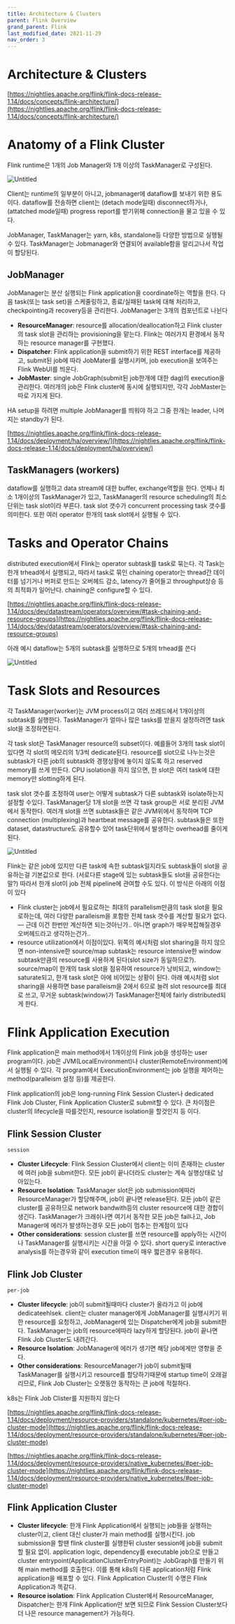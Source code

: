 ```yaml
---
title: Architecture & Clusters
parent: Flink Overview
grand_parent: Flink
last_modified_date: 2021-11-29
nav_order: 3
---
```

# Architecture & Clusters

[https://nightlies.apache.org/flink/flink-docs-release-1.14/docs/concepts/flink-architecture/](https://nightlies.apache.org/flink/flink-docs-release-1.14/docs/concepts/flink-architecture/)

# Anatomy of a Flink Cluster

Flink runtime은 1개의 Job Manager와 1개 이상의 TaskManager로 구성된다.

![Untitled](architecture-clusters/Untitled.png)

Client는 runtime의 일부분이 아니고, jobmanager에 dataflow를 보내기 위한 용도이다. dataflow를 전송하면 client는 (detach mode일때) disconnect하거나, (attatched mode일때) progress report를 받기위해 connection을 물고 있을 수 있다.

JobManager, TaskManager는 yarn, k8s, standalone등 다양한 방법으로 실행될 수 있다. TaskManager는 Jobmanager와 연결되어 available함을 알리고나서 작업이 할당된다.

## JobManager

JobManager는 분산 실행되는 Flink application을 coordinate하는 역할을 한다. 다음 task(또는 task set)을 스케줄링하고, 종료/실패된 task에 대해 처리하고, checkpointing과 recovery등을 관리한다. JobManager는 3개의 컴포넌트로 나뉜다

- **ResourceManager**: resource를 allocation/deallocation하고 Flink cluster의 task slot을 관리하는 provisioning을 맡는다. Flink는 여러가지 환경에서 동작하는 resource manager를 구현했다.
- **Dispatcher**: Flink application을 submit하기 위한 REST interface를 제공하고, submit된 job에 따라 JobMater를 실행시키며, job execution을 보여주는 Flink WebUI를 띄운다.
- **JobMaster**: single JobGraph(submit된 job한개에 대한 dag)의 execution을 관리한다. 여러개의 job은 Flink cluster에 동시에 실행되지만, 각각 JobMaster는 따로 가지게 된다.

HA setup을 하려면 multiple JobManager를 띄워야 하고 그중 한개는 leader, 나머지는 standby가 된다.

[https://nightlies.apache.org/flink/flink-docs-release-1.14/docs/deployment/ha/overview/](https://nightlies.apache.org/flink/flink-docs-release-1.14/docs/deployment/ha/overview/)

## TaskManagers (workers)

dataflow를 실행하고 data stream에 대한 buffer, exchange역할을 한다. 언제나 최소 1개이상의 TaskManager가 있고, TaskManager의 resource scheduling의 최소 단위는 task slot이라 부른다. task slot 갯수가 concurrent processing task 갯수를 의미한다. 또한 여러 operator 한개의 task slot에서 실행될 수 있다.

# Tasks and Operator Chains

distributed execution에서 Flink는 operator subtask를 task로 묶는다. 각 Task는 한개 trhead에서 실행되고, 따라서 task로 묶인 chaining operator는 thread간 데이터를 넘기거나 버퍼로 만드는 오버헤드 감소, latency가 줄어들고 throughput상승 등의 최적화가 일어난다. chaining은 configure할 수 있다.

[https://nightlies.apache.org/flink/flink-docs-release-1.14/docs/dev/datastream/operators/overview/#task-chaining-and-resource-groups](https://nightlies.apache.org/flink/flink-docs-release-1.14/docs/dev/datastream/operators/overview/#task-chaining-and-resource-groups)

아래 예시 dataflow는 5개의 subtask를 실행하므로 5개의 trhead를 쓴다

![Untitled](architecture-clusters/Untitled1.png)

# Task Slots and Resources

각 TaskManager(worker)는 JVM process이고 여러 쓰레드에서 1개이상의 subtask를 실행한다. TaskManager가 얼마나 많은 tasks를 받을지 설정하려면 task slot을 조정하면된다.

각 task slot은 TaskManager resource의 subset이다. 예를들어 3개의 task slot이 있다면 각 slot의 메모리의 1/3씩 dedicate된다. resource를 slot으로 나누는것은 subtask가 다른 job의 subtask와 경쟁상황에 놓이지 않도록 하고 reserved memory를 쓰게 만든다. CPU isolation을 하지 않으면, 한 slot은 여러 task에 대한 memory만 slotting하게 된다.

task slot 갯수를 조정하여 user는 어떻게 subtask가 다른 subtask와 isolate하는지 설정할 수있다. TaskManager당 1개 slot을 쓰면 각 task group은 서로 분리된 JVM에서 동작한다. 여러개 slot을 쓰면 subtask들은 같은 JVM위에서 동작하며 TCP connection (multiplexing)과 heartbeat message를 공유한다. subtask들은 또한 dataset, datastructure도 공유할수 있어 task단위에서 발생하는 overhead를 줄이게 된다.

![Untitled](architecture-clusters/Untitled2.png)

Flink는 같은 job에 있지만 다른 task에 속한 subtask일지라도 subtask들이 slot을 공유하는걸 기본값으로 한다. (서로다른 stage에 있는 subtask들도 slot을 공유한다는말?) 따라서 한개 slot이 job 전체 pipeline에 관여할 수도 있다. 이 방식은 아래의 이점이 있다

- Flink cluster는 job에서 필요로하는 최대의 parallelism만큼의 task slot을 필요로하는데, 여러 다양한 paralleism을 포함한 전체 task 갯수를 계산할 필요가 없다. — 근데 이건 한번만 계산하면 되는것아닌가.. 아니면 graph가 매우복잡해질경우 오버헤드라고 생각하는건가..
- resource utilization에서 이점이있다.
위쪽의 예시처럼 slot sharing을 하지 않으면 non-intensive한 source/map subtask는 resource intensive한 window subtask만큼의 resource를 사용하게 된다(slot size가 동일하므로?). source/map이 한개의 task slot을 점유하여 resource가 낭비되고, window는 saturate되고, 한개 task slot은 아에 비어있는 상황이 된다.
아래 예시처럼 slot sharing을 사용하면 base paralleism을 2에서 6으로 늘려 slot resource를 최대로 쓰고, 무거운 subtask(window)가 TaskManager전체에 fairly distributed되게 한다.

# Flink Application Execution

Flink application은 main method에서 1개이상의 Flink job을 생성하는 user program이다. job은 JVM(LocalEnvironment)나 cluster(RemoteEnvironment)에서 실행될 수 있다. 각 program에서 ExecutionEnvironment는 job 실행을 제어하는 method(paralleism 설정 등)를 제공한다.

Flink application의 job은 long-running Flink Session Cluster나 dedicated Flink Job Cluster, Flink Application Cluster로 submit할 수 있다. 큰 차이점은 cluster의 lifecycle을 따를것인지, resource isolation을 할것인지 등 이다.

## Flink Session Cluster

`session`

- **Cluster Lifecycle**: Flink Session Cluster에서 client는 이미 존재하는 cluster에 여러 job을 submit한다. 모든 job이 끝나더라도 cluster는 계속 실행상태로 남아있는다.
- **Resource Isolation**: TaskManager slot은 job submission에따라 ResourceManager가 할당해주며, job이 끝나면 release된다. 모든 job이 같은 cluster를 공유하므로 network bandwith등의 cluster resource에 대한 경합이 생긴다. TaskManager가 크래쉬나면 여기서 동작한 모든 job은 fail나고, Job Manager에 에러가 발생하는경우 모든 job이 멈추는 한계점이 있다
- **Other considerations**: session cluster를 쓰면 resource를 apply하는 시간이나 TaskManager를 실행시키는 시간을 아낄 수 있다. short query로 interactive analysis를 하는경우와 같이 execution time이 매우 짧은경우 유용하다.

## Flink Job Cluster

`per-job`

- **Cluster lifecycle**: job이 submit될때마다 cluster가 올라가고 이 job에 dedicateehlsek. client는 cluster manager에게 JobManager를 실행시키기 위한 resource를 요청하고, JobManager에 있는 Dispatcher에게 job을 submit한다. TaskManager는 job의 resource에따라 lazy하게 할당된다. job이 끝나면 Flink Job Cluster도 내려간다.
- **Resource Isolation**: JobManager에 에러가 생기면 해당 job에게만 영향을 준다.
- **Other considerations**: ResourceManager가 job이 submit될때 TaskManager를 실행시키고 resource를 할당하기때문에 startup time이 오래걸리므로, Flink Job Cluster는 오랫동안 동작하는 큰 job에 적절하다.

k8s는 Flink Job Clister를 지원하지 않는다

[https://nightlies.apache.org/flink/flink-docs-release-1.14/docs/deployment/resource-providers/standalone/kubernetes/#per-job-cluster-mode](https://nightlies.apache.org/flink/flink-docs-release-1.14/docs/deployment/resource-providers/standalone/kubernetes/#per-job-cluster-mode)

[https://nightlies.apache.org/flink/flink-docs-release-1.14/docs/deployment/resource-providers/native_kubernetes/#per-job-cluster-mode](https://nightlies.apache.org/flink/flink-docs-release-1.14/docs/deployment/resource-providers/native_kubernetes/#per-job-cluster-mode)

## Flink Application Cluster

- **Cluster lifecycle**: 한개 Flink Application에서 실행되는 job들을 실행하는 cluster이고, client 대신 cluster가 main method를 실행시킨다. job submission을 할땐 flink cluster를 실행한뒤 cluster session에 job을 submit할 필요 없이. application logic, dependency를 executable job으로 만들고 cluster entrypoint(ApplicationClusterEntryPoint)는 JobGraph를 만들기 위해 main method를 호출한다. 이를 통해 k8s의 다른 application처럼 Flink application을 배포할 수 있다. Flink Application Cluster의 수명은 Flink Application과 똑같다.
- **Resource isolation**: Flink Application Cluster에서 ResourceManager, Dispatcher는 한개 Flink Application만 보면 되므로 Flink Session Cluster보다 더 나은 resource management가 가능하다.